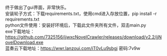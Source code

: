 终于做出了gui界面，非常快乐。<br/>
安装轮子方式：下载requirements.txt，使用cmd进入存放位置，pip install -r requirements.txt<br/>
python文件使用：安装好环境后，下载此文件夹所有文件，双击main.py<br/>
exe下载地址：https://github.com/7325156/jjwxcNovelCrawler/releases/download/v2.2/jjNovelDownload.exe<br/>
蓝奏云下载地址：https://wwr.lanzoui.com/iT0vLu9sbgj 密码:7v9w<br/>
